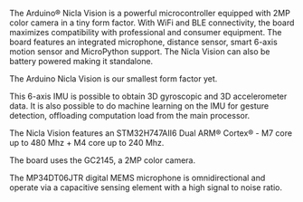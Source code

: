 <FeatureDescription>

The Arduino® Nicla Vision is a powerful microcontroller equipped with 2MP color camera in a tiny form factor. With WiFi and BLE connectivity, the board maximizes compatibility with professional and consumer equipment. The board features an integrated microphone, distance sensor, smart 6-axis motion sensor and MicroPython support. The Nicla Vision can also be battery powered making it standalone.

</FeatureDescription>

<FeatureList>
<Feature title="Nicla Form Factor" image="nicla-form-factor">

The Arduino Nicla Vision is our smallest form factor yet.

</Feature>

<Feature title="LSM6DSOXTR 6-axis IMU" image="imu">

This 6-axis IMU is possible to obtain 3D gyroscopic and 3D accelerometer data. It is also possible to do machine learning on the IMU for gesture detection, offloading computation load from the main processor.

<FeatureLink title="Datasheet" url="https://www.st.com/resource/en/datasheet/lsm6dsox.pdf" download blank/>
  
</Feature>

<Feature title="STM32H747AII6" image="mcu">

  The Nicla Vision features an STM32H747AII6 Dual ARM® Cortex® - M7 core up to 480 Mhz + M4 core up to 240 Mhz.
<FeatureLink title="Datasheet" url="https://www.st.com/resource/en/datasheet/stm32h747ai.pdf" download blank/>
</Feature>

<Feature title="2MP color camera" image="camera">

The board uses the GC2145, a 2MP color camera.

<FeatureLink title="Datasheet" url="https://e2e.ti.com/cfs-file/__key/communityserver-discussions-components-files/968/GC2145-CSP-DataSheet-release-V1.0_5F00_20131201.pdf" download blank/>
</Feature>

<Feature title="Omnidirectional microphone" image="microphone">

The MP34DT06JTR digital MEMS microphone is omnidirectional and operate via a capacitive sensing element with a high
signal to noise ratio.

<FeatureLink title="Datasheet" url="https://content.arduino.cc/assets/Nano_BLE_Sense_mp34dt05-a.pdf" download blank/>
</Feature>

</FeatureList>
